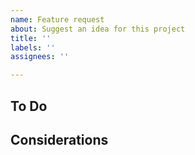 ```yaml
---
name: Feature request
about: Suggest an idea for this project
title: ''
labels: ''
assignees: ''

---
```


## To Do

## Considerations
